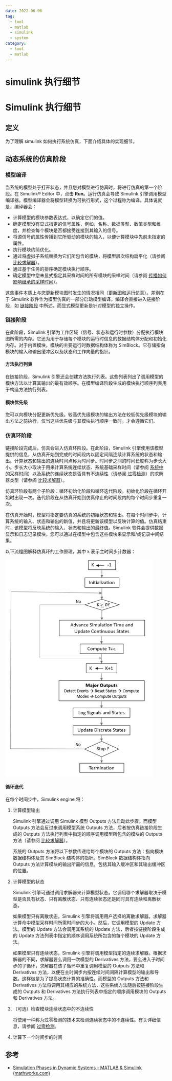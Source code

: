 ```yaml
---
date: 2022-06-06
tag:
  - tool
  - matlab
  - simulink
  - system
category:
  - tool
  - matlab
---
```


# simulink 执行细节

# Simulink 执行细节


## 定义

为了理解 simulink 如何执行系统仿真，下面介绍具体的实现细节。

## 动态系统的仿真阶段

### 模型编译

当系统的模型处于打开状态，并且您对模型进行仿真时，将进行仿真的第一个阶段。在 Simulink® Editor 中，点击 **Run**。运行仿真会导致 Simulink 引擎调用模型编译器。模型编译器会将模型转换为可执行形式，这个过程称为编译。具体说就是，编译器会：

- 计算模型的模块参数表达式，以确定它们的值。
- 确定模型没有显式指定的信号属性，例如，名称、数据类型、数值类型和维度，并检查每个模块是否都接受连接到其输入的信号。
- 将源信号的属性传播到它所驱动的模块的输入，以便计算模块中先前未指定的属性。
- 执行模块约简优化。
- 通过将虚拟子系统替换为它们所包含的模块，将模型层次结构扁平化（请参阅 [比较求解器](https://www.mathworks.com/help/releases/R2021a/simulink/ug/compare-solvers.html)）。
- 通过基于任务的排序确定模块执行顺序。
- 确定模型中您未显式指定其采样时间的所有模块的采样时间（请参阅 [传播如何影响继承的采样时间](https://www.mathworks.com/help/releases/R2021a/simulink/ug/how-propagation-affects-inherited-sample-times.html)）。

这些事件本质上与您更新模块图时发生的情况相同（[更新图和运行仿真](https://www.mathworks.com/help/releases/R2021a/simulink/ug/updating-a-block-diagram.html)）。差别在于 Simulink 软件作为模型仿真的一部分启动模型编译，编译会直接进入链接阶段，如 [链接阶段](https://www.mathworks.com/help/releases/R2021a/simulink/ug/simulating-dynamic-systems.html#f7-22298) 中所述。而显式模型更新是针对模型的独立操作。

### 链接阶段

在此阶段，Simulink 引擎为工作区域（信号、状态和运行时参数）分配执行模块图所需的内存。它还为用于存储每个模块的运行时信息的数据结构体分配和初始化内存。对于内置模块，模块的主要运行时数据结构体称为 SimBlock。它存储指向模块的输入和输出缓冲区以及状态和工作向量的指针。

#### 方法执行列表

在链接阶段，Simulink 引擎还会创建方法执行列表。这些列表列出了调用模型的模块方法以计算其输出的最有效顺序。在模型编译阶段生成的模块执行顺序列表用于构造方法执行列表。

#### 模块优先级

您可以向模块分配更新优先级。较高优先级模块的输出方法在较低优先级模块的输出方法之前执行。仅当这些优先级与其模块执行顺序一致时，才会遵循它们。

### 仿真环阶段

链接阶段完成后，仿真会进入仿真环阶段。在此阶段，Simulink 引擎使用该模型提供的信息，从仿真开始到完成的时间段内以固定间隔连续计算系统的状态和输出。计算状态和输出的连续时间点称为时间步。时间步之间的时间长度称为步长大小。步长大小取决于用来计算系统连续状态、系统基础采样时间（请参阅 [系统中的采样时间](https://www.mathworks.com/help/releases/R2021a/simulink/ug/managing-sample-times-in-systems.html)）以及系统的连续状态是否具有不连续性（请参阅 [过零检测](https://www.mathworks.com/help/releases/R2021a/simulink/ug/zero-crossing-detection.html)）的求解器类型（请参阅 [比较求解器](https://www.mathworks.com/help/releases/R2021a/simulink/ug/compare-solvers.html)）。

仿真环阶段有两个子阶段：循环初始化阶段和循环迭代阶段。初始化阶段在循环开始时出现一次。迭代阶段在从仿真开始到仿真停止的时间段内的每个时间步重复一次。

在仿真开始时，模型将指定要仿真的系统的初始状态和输出。在每个时间步中，计算系统的输入、状态和输出的新值，并且将更新该模型以反映计算的值。仿真结束时，该模型将反映系统的输入、状态和输出的最终值。Simulink 软件会提供数据显示和日志记录模块。您可以通过在模型中包含这些模块来显示和/或记录中间结果。

以下流程图解释仿真环的工作原理，其中 `k` 表示主时间步计数器：

![img](./assets/simulationphasesloop.png)

#### 循环迭代

在每个时间步中，Simulink engine 将：

1. 计算模型输出

   Simulink 引擎通过调用 Simulink 模型 Outputs 方法启动此步骤。而模型 Outputs 方法会反过来调用模型系统 Outputs 方法，后者按仿真链接阶段生成的 Outputs 方法执行列表中指定的顺序调用模型所包含的模块的 Outputs 方法（请参阅 [比较求解器](https://www.mathworks.com/help/releases/R2021a/simulink/ug/compare-solvers.html)）。

   系统的 Outputs 方法将以下参数传递给每个模块的 Outputs 方法：指向模块数据结构体及其 SimBlock 结构体的指针。SimBlock 数据结构体指向 Outputs 方法计算模块的输出所需的信息，包括其输入缓冲区和其输出缓冲区的位置。

2. 计算模型的状态

   Simulink 引擎可通过调用求解器来计算模型状态。它调用哪个求解器取决于模型是否具有状态、只有离散状态、只有连续状态还是同时具有连续和离散状态。

   如果模型只有离散状态，Simulink 引擎将调用用户选择的离散求解器。求解器计算命中模型采样时间所需时间步的大小。然后，它调用模型的 Update 方法。模型的 Update 方法会调用其系统的 Update 方法，后者按链接阶段生成的 Update 方法列表中指定的顺序调用系统所包含的每个模块的 Update 方法。

   如果模型只有连续状态，Simulink 引擎将调用模型指定的连续求解器。根据求解器的不同，求解器要么调用一次模型的 Derivatives 方法，要么进入子时间步的子循环，求解器在该子循环中重复调用模型的 Outputs 方法和 Derivatives 方法，以便在主时间步内按连续时间间隔计算模型的输出和导数。这样做是为了提高状态计算的准确性。而模型的 Outputs 方法和 Derivatives 方法将调用其相应的系统方法，这些系统方法随后按链接阶段生成的 Outputs 和 Derivatives 方法执行列表中指定的顺序调用模块的 Outputs 和 Derivatives 方法。

3. （可选）检查模块连续状态中的不连续性

   将使用一种称为过零检测的技术来检测连续状态中的不连续性。有关详细信息，请参阅 [过零检测](https://www.mathworks.com/help/releases/R2021a/simulink/ug/zero-crossing-detection.html)。

4. 计算下一个时间步的时间


## 参考

- [Simulation Phases in Dynamic Systems - MATLAB & Simulink (mathworks.com)](https://www.mathworks.com/help/releases/R2021a/simulink/ug/simulating-dynamic-systems.html)
